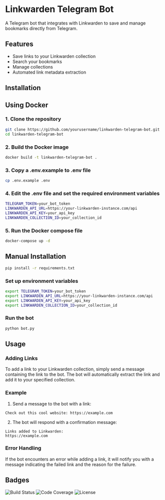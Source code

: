 # Linkwarden Telegram Bot

A Telegram bot that integrates with Linkwarden to save and manage bookmarks directly from Telegram.

## Features

- Save links to your Linkwarden collection
- Search your bookmarks
- Manage collections
- Automated link metadata extraction

## Installation

## Using Docker

### 1. Clone the repository

```bash
git clone https://github.com/yourusername/linkwarden-telegram-bot.git
cd linkwarden-telegram-bot
```

### 2. Build the Docker image

```bash
docker build -t linkwarden-telegram-bot .
```

### 3. Copy a .env.example to .env file

```bash
cp .env.example .env
```

### 4. Edit the .env file and set the required environment variables

```bash
TELEGRAM_TOKEN=your_bot_token
LINKWARDEN_API_URL=https://your-linkwarden-instance.com/api
LINKWARDEN_API_KEY=your_api_key
LINKWARDEN_COLLECTION_ID=your_collection_id
```

### 5. Run the Docker compose file

```bash
docker-compose up -d
```

## Manual Installation

```bash
pip install -r requirements.txt
```

### Set up environment variables

```bash
export TELEGRAM_TOKEN=your_bot_token 
export LINKWARDEN_API_URL=https://your-linkwarden-instance.com/api 
export LINKWARDEN_API_KEY=your_api_key 
export LINKWARDEN_COLLECTION_ID=your_collection_id
```

### Run the bot

```bash
python bot.py
```

## Usage

### Adding Links

To add a link to your Linkwarden collection, simply send a message containing the link to the bot. The bot will automatically extract the link and add it to your specified collection.

### Example

1. Send a message to the bot with a link:

```
Check out this cool website: https://example.com
```

2. The bot will respond with a confirmation message:

```
Links added to Linkwarden:
https://example.com
```

### Error Handling

If the bot encounters an error while adding a link, it will notify you with a message indicating the failed link and the reason for the failure.

## Badges

![Build Status](https://img.shields.io/github/actions/workflow/status/yourusername/linkwarden-telegram-bot/docker-publish.yml?branch=main)
![Code Coverage](https://img.shields.io/codecov/c/github/yourusername/linkwarden-telegram-bot)
![License](https://img.shields.io/github/license/yourusername/linkwarden-telegram-bot)

